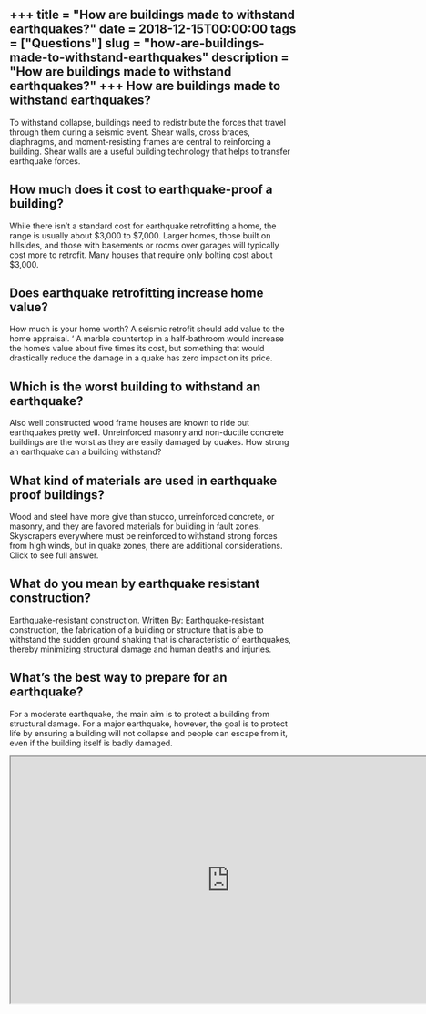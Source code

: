 +++
title = "How are buildings made to withstand earthquakes?"
date = 2018-12-15T00:00:00
tags = ["Questions"]
slug = "how-are-buildings-made-to-withstand-earthquakes"
description = "How are buildings made to withstand earthquakes?"
+++
How are buildings made to withstand earthquakes?
------------------------------------------------

To withstand collapse, buildings need to redistribute the forces that travel through them during a seismic event. Shear walls, cross braces, diaphragms, and moment-resisting frames are central to reinforcing a building. Shear walls are a useful building technology that helps to transfer earthquake forces.

How much does it cost to earthquake-proof a building?
-----------------------------------------------------

While there isn’t a standard cost for earthquake retrofitting a home, the range is usually about $3,000 to $7,000. Larger homes, those built on hillsides, and those with basements or rooms over garages will typically cost more to retrofit. Many houses that require only bolting cost about $3,000.

Does earthquake retrofitting increase home value?
-------------------------------------------------

How much is your home worth? A seismic retrofit should add value to the home appraisal. ‘ A marble countertop in a half-bathroom would increase the home’s value about five times its cost, but something that would drastically reduce the damage in a quake has zero impact on its price.

Which is the worst building to withstand an earthquake?
-------------------------------------------------------

Also well constructed wood frame houses are known to ride out earthquakes pretty well. Unreinforced masonry and non-ductile concrete buildings are the worst as they are easily damaged by quakes. How strong an earthquake can a building withstand?

What kind of materials are used in earthquake proof buildings?
--------------------------------------------------------------

Wood and steel have more give than stucco, unreinforced concrete, or masonry, and they are favored materials for building in fault zones. Skyscrapers everywhere must be reinforced to withstand strong forces from high winds, but in quake zones, there are additional considerations. Click to see full answer.

What do you mean by earthquake resistant construction?
------------------------------------------------------

Earthquake-resistant construction. Written By: Earthquake-resistant construction, the fabrication of a building or structure that is able to withstand the sudden ground shaking that is characteristic of earthquakes, thereby minimizing structural damage and human deaths and injuries.

What’s the best way to prepare for an earthquake?
-------------------------------------------------

For a moderate earthquake, the main aim is to protect a building from structural damage. For a major earthquake, however, the goal is to protect life by ensuring a building will not collapse and people can escape from it, even if the building itself is badly damaged.

<iframe allow="accelerometer; autoplay; clipboard-write; encrypted-media; gyroscope; picture-in-picture" allowfullscreen="" class="__youtube_prefs__  epyt-is-override  no-lazyload" data-no-lazy="1" data-origheight="433" data-origwidth="770" data-skipgform_ajax_framebjll="" height="433" id="_ytid_31151" loading="lazy" src="https://www.youtube.com/embed/yJXjcCUpzeY?enablejsapi=1&autoplay=0&cc_load_policy=0&cc_lang_pref=&iv_load_policy=1&loop=0&modestbranding=0&rel=1&fs=1&playsinline=0&autohide=2&theme=dark&color=red&controls=1&" title="YouTube player" width="770"></iframe>